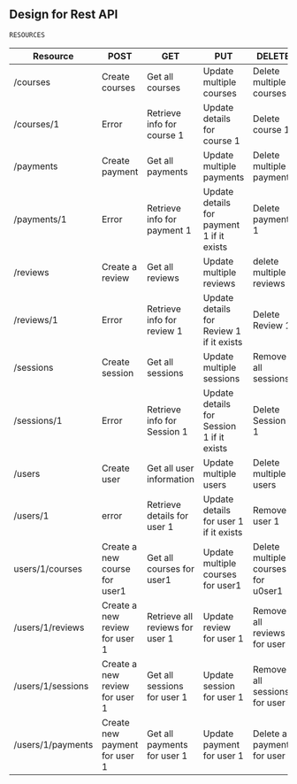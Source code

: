 ## Design for Rest API
    RESOURCES

|Resource|POST|GET|PUT|DELETE|
|--------|----|---|---|------|
|/courses|Create courses|Get all courses|Update multiple courses|Delete multiple courses
|/courses/1|Error|Retrieve info for course 1|Update details for course 1|Delete course 1
|/payments|Create payment|Get all payments|Update multiple payments|Delete multiple payments
|/payments/1|Error|Retrieve info for payment 1|Update details for payment 1 if it exists|Delete payment 1
|/reviews|Create a review|Get all reviews|Update multiple reviews|delete multiple reviews
|/reviews/1|Error|Retrieve info for review 1|Update details for Review 1 if it exists|Delete Review 1
|/sessions|Create session|Get all sessions|Update multiple sessions|Remove all sessions
|/sessions/1|Error|Retrieve info for Session 1|Update details for Session 1 if it exists|Delete Session 1
|/users|Create user|Get all user information|Update multiple users|Delete multiple users
|/users/1|error|Retrieve details for user 1|Update details for user 1 if it exists|Remove user 1|
|users/1/courses|Create a new course for user1|Get all courses for user1|Update multiple courses for user1|Delete multiple courses for u0ser1
/users/1/reviews|Create a new review for user 1|Retrieve all reviews for user 1|Update review for user 1|Remove all reviews for user 1|
|/users/1/sessions|Create a new review for user 1|Get all sessions for user 1|Update session for user 1|Remove all sessions for user 1
|/users/1/payments|Create new payment for user 1|Get all payments for user 1|Update payment for user 1|Delete all payments for user 1





